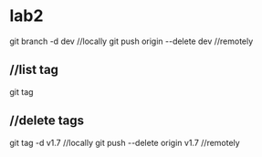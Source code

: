 # lab2

git branch -d dev //locally
git push origin --delete dev //remotely


//list tag
-----------------------------------------------------------------------------------------------------------------------------------------------------------------
git tag 

//delete tags
------------------------------------------------------------------------------------------------------------------------------------------------------------------
git tag -d v1.7 //locally
git push --delete origin v1.7 //remotely
